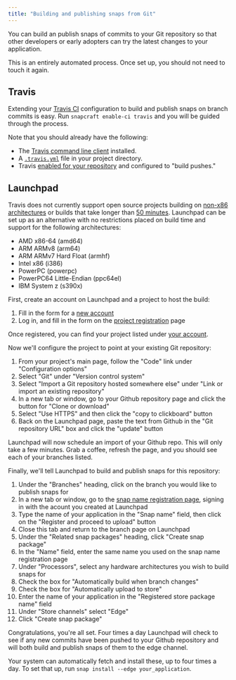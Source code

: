 ```yaml
---
title: "Building and publishing snaps from Git"
---
```


You can build an publish snaps of commits to your Git repository so that other developers or early adopters can try the latest changes to your application.

This is an entirely automated process. Once set up, you should not need to touch it again.

## Travis

Extending your [Travis CI](https://travis-ci.org/) configuration to build and publish snaps on branch commits is easy. Run `snapcraft enable-ci travis` and you will be guided through the process.

Note that you should already have the following:
- The [Travis command line client](https://github.com/travis-ci/travis.rb#installation) installed.
- A [`.travis.yml`](https://docs.travis-ci.com/user/getting-started/) file in your project directory.
- Travis [enabled for your repository](https://travis-ci.org/profile/) and configured to "build pushes."

## Launchpad

Travis does not currently support open source projects building on [non-x86 architectures](https://docs.travis-ci.com/user/ci-environment/#Virtualization-environments) or builds that take longer than [50 minutes](https://docs.travis-ci.com/user/customizing-the-build#Build-Timeouts). Launchpad can be set up as an alternative with no restrictions placed on build time and support for the following architectures:
 - AMD x86-64 (amd64)
 - ARM ARMv8 (arm64)
 - ARM ARMv7 Hard Float (armhf)
 - Intel x86 (i386)
 - PowerPC (powerpc)
 - PowerPC64 Little-Endian (ppc64el)
 - IBM System z (s390x)

First, create an account on Launchpad and a project to host the build:
1. Fill in the form for a [new account](https://launchpad.net/+login)
1. Log in, and fill in the form on the [project registration](https://launchpad.net/projects/+new) page

Once registered, you can find your project listed under [your account](https://launchpad.net/~/+related-projects).

Now we'll configure the project to point at your existing Git repository:

1. From your project's main page, follow the "Code" link under "Configuration options"
1. Select "Git" under "Version control system"
1. Select "Import a Git repository hosted somewhere else" under "Link or import an existing repository"
1. In a new tab or window, go to your Github repository page and click the button for "Clone or download"
1. Select "Use HTTPS" and then click the "copy to clickboard" button
1. Back on the Launchpad page, paste the text from Github in the "Git repository URL" box and click the "update" button

Launchpad will now schedule an import of your Github repo. This will only take a few minutes. Grab a coffee, refresh the page, and you should see each of your branches listed.

Finally, we'll tell Launchpad to build and publish snaps for this repository:

1. Under the "Branches" heading, click on the branch you would like to publish snaps for
1. In a new tab or window, go to the [snap name registration page](https://myapps.developer.ubuntu.com/dev/click-apps/register-name/), signing in with the acount you created at Launchpad
1. Type the name of your application in the "Snap name" field, then click on the "Register and proceed to upload" button
1. Close this tab and return to the branch page on Launchpad
1. Under the "Related snap packages" heading, click "Create snap package"
1. In the "Name" field, enter the same name you used on the snap name registration page
1. Under "Processors", select any hardware architectures you wish to build snaps for
1. Check the box for "Automatically build when branch changes"
1. Check the box for "Automatically upload to store"
1. Enter the name of your application in the "Registered store package name" field
1. Under "Store channels" select "Edge"
1. Click "Create snap package"

Congratulations, you're all set. Four times a day Launchpad will check to see if any new commits have been pushed to your Github repository and will both build and publish snaps of them to the edge channel.

Your system can automatically fetch and install these, up to four times a day. To set that up, run `snap install --edge your_application`.
